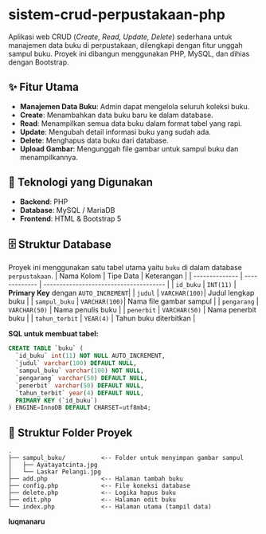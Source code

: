 # sistem-crud-perpustakaan-php
Aplikasi web CRUD (*Create, Read, Update, Delete*) sederhana untuk manajemen data buku di perpustakaan, dilengkapi dengan fitur unggah sampul buku. Proyek ini dibangun menggunakan PHP, MySQL, dan dihias dengan Bootstrap.

## ✨ Fitur Utama
-   **Manajemen Data Buku**: Admin dapat mengelola seluruh koleksi buku.
-   **Create**: Menambahkan data buku baru ke dalam database.
-   **Read**: Menampilkan semua data buku dalam format tabel yang rapi.
-   **Update**: Mengubah detail informasi buku yang sudah ada.
-   **Delete**: Menghapus data buku dari database.
-   **Upload Gambar**: Mengunggah file gambar untuk sampul buku dan menampilkannya.

## 🚀 Teknologi yang Digunakan
-   **Backend**: PHP
-   **Database**: MySQL / MariaDB
-   **Frontend**: HTML & Bootstrap 5

## 🗄️ Struktur Database
Proyek ini menggunakan satu tabel utama yaitu `buku` di dalam database `perpustakaan`.
| Nama Kolom     | Tipe Data     | Keterangan                             |
| -------------- | ------------- | -------------------------------------- |
| `id_buku`      | `INT(11)`     | **Primary Key** dengan `AUTO_INCREMENT`|
| `judul`        | `VARCHAR(100)`| Judul lengkap buku                     |
| `sampul_buku`  | `VARCHAR(100)`| Nama file gambar sampul                |
| `pengarang`    | `VARCHAR(50)` | Nama penulis buku                      |
| `penerbit`     | `VARCHAR(50)` | Nama penerbit buku                     |
| `tahun_terbit` | `YEAR(4)`     | Tahun buku diterbitkan                 |

**SQL untuk membuat tabel:**
```sql
CREATE TABLE `buku` (
  `id_buku` int(11) NOT NULL AUTO_INCREMENT,
  `judul` varchar(100) DEFAULT NULL,
  `sampul_buku` varchar(100) NOT NULL,
  `pengarang` varchar(50) DEFAULT NULL,
  `penerbit` varchar(50) DEFAULT NULL,
  `tahun_terbit` year(4) DEFAULT NULL,
  PRIMARY KEY (`id_buku`)
) ENGINE=InnoDB DEFAULT CHARSET=utf8mb4;
```

## 📂 Struktur Folder Proyek
```
.
├── sampul_buku/          <-- Folder untuk menyimpan gambar sampul
│   ├── Ayatayatcinta.jpg
│   └── Laskar Pelangi.jpg
├── add.php               <-- Halaman tambah buku
├── config.php            <-- File koneksi database
├── delete.php            <-- Logika hapus buku
├── edit.php              <-- Halaman edit buku
└── index.php             <-- Halaman utama (tampil data)
```

**luqmanaru**
